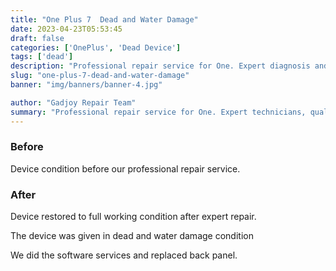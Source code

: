 ```yaml
---
title: "One Plus 7  Dead and Water Damage"
date: 2023-04-23T05:53:45
draft: false
categories: ['OnePlus', 'Dead Device']
tags: ['dead']
description: "Professional repair service for One. Expert diagnosis and quality repairs in Bangalore."
slug: "one-plus-7-dead-and-water-damage"
banner: "img/banners/banner-4.jpg"

author: "Gadjoy Repair Team"
summary: "Professional repair service for One. Expert technicians, quality parts, warranty included."
---
```


### Before

Device condition before our professional repair service.

### After

Device restored to full working condition after expert repair.

The device was given in dead and water damage condition

We did the software services and replaced back panel.